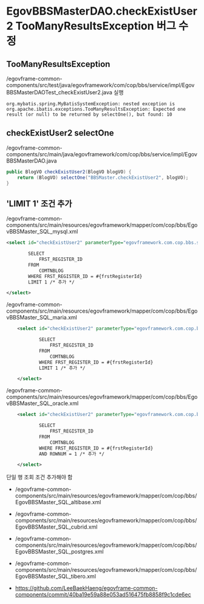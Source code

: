 # EgovBBSMasterDAO.checkExistUser2 TooManyResultsException 버그 수정

## TooManyResultsException

/egovframe-common-components/src/test/java/egovframework/com/cop/bbs/service/impl/EgovBBSMasterDAOTest_checkExistUser2.java 실행

```
org.mybatis.spring.MyBatisSystemException: nested exception is org.apache.ibatis.exceptions.TooManyResultsException: Expected one result (or null) to be returned by selectOne(), but found: 10
```

## checkExistUser2 selectOne

/egovframe-common-components/src/main/java/egovframework/com/cop/bbs/service/impl/EgovBBSMasterDAO.java

```java
public BlogVO checkExistUser2(BlogVO blogVO) {
	return (BlogVO) selectOne("BBSMaster.checkExistUser2", blogVO);
}
```

## 'LIMIT 1' 조건 추가

/egovframe-common-components/src/main/resources/egovframework/mapper/com/cop/bbs/EgovBBSMaster_SQL_mysql.xml

```xml
<select id="checkExistUser2" parameterType="egovframework.com.cop.bbs.service.BlogVO" resultMap="selectBlogUser">

		SELECT 
			FRST_REGISTER_ID
		FROM
			COMTNBLOG
		WHERE FRST_REGISTER_ID = #{frstRegisterId}
		LIMIT 1 /* 추가 */

</select>
```

/egovframe-common-components/src/main/resources/egovframework/mapper/com/cop/bbs/EgovBBSMaster_SQL_maria.xml

```xml
	<select id="checkExistUser2" parameterType="egovframework.com.cop.bbs.service.BlogVO" resultMap="selectBlogUser">

			SELECT 
				FRST_REGISTER_ID
			FROM
				COMTNBLOG
			WHERE FRST_REGISTER_ID = #{frstRegisterId}
			LIMIT 1 /* 추가 */

	</select>
```

/egovframe-common-components/src/main/resources/egovframework/mapper/com/cop/bbs/EgovBBSMaster_SQL_oracle.xml

```xml
	<select id="checkExistUser2" parameterType="egovframework.com.cop.bbs.service.BlogVO" resultMap="selectBlogUser">

			SELECT 
				FRST_REGISTER_ID
			FROM
				COMTNBLOG
			WHERE FRST_REGISTER_ID = #{frstRegisterId}
			AND ROWNUM = 1 /* 추가 */

	</select>
```

단일 행 조회 조건 추가해야 함

- /egovframe-common-components/src/main/resources/egovframework/mapper/com/cop/bbs/EgovBBSMaster_SQL_altibase.xml
- /egovframe-common-components/src/main/resources/egovframework/mapper/com/cop/bbs/EgovBBSMaster_SQL_cubrid.xml
- /egovframe-common-components/src/main/resources/egovframework/mapper/com/cop/bbs/EgovBBSMaster_SQL_postgres.xml
- /egovframe-common-components/src/main/resources/egovframework/mapper/com/cop/bbs/EgovBBSMaster_SQL_tibero.xml

- https://github.com/LeeBaekHaeng/egovframe-common-components/commit/40ba19e59a88e053ad516475fb8858f9c1cde6ec
